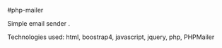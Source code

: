 #php-mailer

Simple email sender . 

Technologies used: html, boostrap4, javascript, jquery, php, PHPMailer 